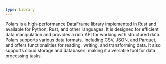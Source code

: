 ```yaml
---
type: Library
---
```


Polars is a high-performance DataFrame library implemented in Rust and available for Python, Rust, and other languages. It is designed for efficient data manipulation and provides a rich API for working with structured data. Polars supports various data formats, including CSV, JSON, and Parquet, and offers functionalities for reading, writing, and transforming data. It also supports cloud storage and databases, making it a versatile tool for data processing tasks.
